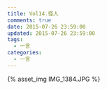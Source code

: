 ```yaml
---
title: Vol14.怪人
comments: true
date: 2015-07-26 23:59:00
updated: 2015-07-26 23:59:00
tags:
  - 一言
categories:
  - 一言
---
```


{% asset_img IMG_1384.JPG %}
